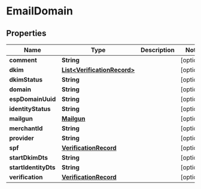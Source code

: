 
# EmailDomain

## Properties
Name | Type | Description | Notes
------------ | ------------- | ------------- | -------------
**comment** | **String** |  |  [optional]
**dkim** | [**List&lt;VerificationRecord&gt;**](VerificationRecord.md) |  |  [optional]
**dkimStatus** | **String** |  |  [optional]
**domain** | **String** |  |  [optional]
**espDomainUuid** | **String** |  |  [optional]
**identityStatus** | **String** |  |  [optional]
**mailgun** | [**Mailgun**](Mailgun.md) |  |  [optional]
**merchantId** | **String** |  |  [optional]
**provider** | **String** |  |  [optional]
**spf** | [**VerificationRecord**](VerificationRecord.md) |  |  [optional]
**startDkimDts** | **String** |  |  [optional]
**startIdentityDts** | **String** |  |  [optional]
**verification** | [**VerificationRecord**](VerificationRecord.md) |  |  [optional]



